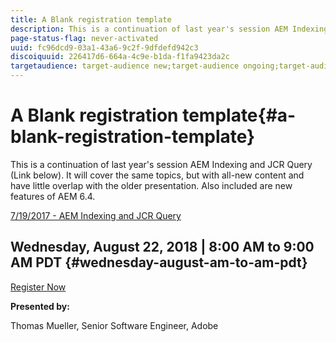 ```yaml
---
title: A Blank registration template
description: This is a continuation of last year's session AEM Indexing and JCR Query (Link below). It will cover the same topics, but with all-new content and have little overlap with the older presentation. Also included are new features of AEM 6.4. 
page-status-flag: never-activated
uuid: fc96dcd9-03a1-43a6-9c2f-9dfdefd942c3
discoiquuid: 226417d6-664a-4c9e-b1da-f1fa9423da2c
targetaudience: target-audience new;target-audience ongoing;target-audience upgrader
---
```


# A Blank registration template{#a-blank-registration-template}

This is a continuation of last year's session AEM Indexing and JCR Query (Link below). It will cover the same topics, but with all-new content and have little overlap with the older presentation. Also included are new features of AEM 6.4.

[7/19/2017 - AEM Indexing and JCR Query](https://helpx.adobe.com/experience-manager/kt/eseminars/gems/aem-indexing-jcr-query.html)

## Wednesday, August 22, 2018 | 8:00 AM to 9:00 AM PDT {#wednesday-august-am-to-am-pdt}

[Register Now](https://www.meetup.com/AEM-Technologist-Group/) 

**Presented by:**

Thomas Mueller, Senior Software Engineer, Adobe

